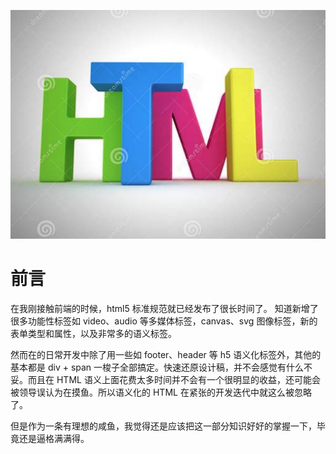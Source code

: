 ![image](./../images/html.png)

# 前言
在我刚接触前端的时候，html5 标准规范就已经发布了很长时间了。
知道新增了很多功能性标签如 video、audio 等多媒体标签，canvas、svg 图像标签，新的表单类型和属性，以及非常多的语义标签。

然而在的日常开发中除了用一些如 footer、header 等 h5 语义化标签外，其他的基本都是 div + span 一梭子全部搞定。快速还原设计稿，并不会感觉有什么不妥。而且在 HTML 语义上面花费太多时间并不会有一个很明显的收益，还可能会被领导误认为在摸鱼。所以语义化的 HTML 在紧张的开发迭代中就这么被忽略了。

但是作为一条有理想的咸鱼，我觉得还是应该把这一部分知识好好的掌握一下，毕竟还是逼格满满得。






